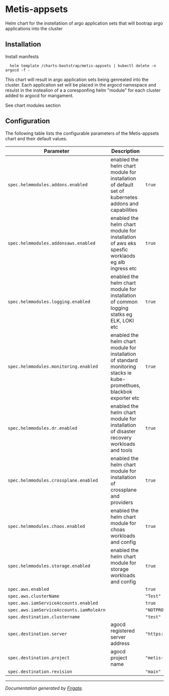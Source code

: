 
Metis-appsets
===========

Helm chart for the instellatiion of argo application sets that will bootrap argo applications into the cluster


## Installation

Install manifests
```
  helm template /charts-bootstrap/metis-appsets | kubectl delete -n argocd -f -
```

This chart will result in argo application sets being genreated into the cluster.
Each applicaiton set will be placed in the argocd namespace and resulst in the instealion of a a coresponfing helm "module" for
each cluster added to argocd for mangament.

See chart modules section
## Configuration

The following table lists the configurable parameters of the Metis-appsets chart and their default values.

| Parameter                | Description             | Default        |
| ------------------------ | ----------------------- | -------------- |
| `spec.helmmodules.addons.enabled` | enabled the helm chart module for installation of default set of kubernetes addons and capabilities | `true` |
| `spec.helmmodules.addonsaws.enabled` | enabled the helm chart module for installation of aws eks spesfic worklaods eg alb ingress etc | `true` |
| `spec.helmmodules.logging.enabled` | enabled the helm chart module for installation of common logging statks eg ELK, LOKI etc | `true` |
| `spec.helmmodules.monitoring.enabled` | enabled the helm chart module for installation of standard monitoring stacks ie kube-promethues, blackbok exporter etc | `true` |
| `spec.helmmodules.dr.enabled` | enabled the helm chart module for installation of disaster recovery workloads and tools | `true` |
| `spec.helmmodules.crossplane.enabled` | enabled the helm chart module for installation of crossplane and providers | `true` |
| `spec.helmmodules.chaos.enabled` | enabled the helm chart module for choas workloads and config | `true` |
| `spec.helmmodules.storage.enabled` | enabled the helm chart module for storage workloads and config | `true` |
| `spec.aws.enabled` |  | `true` |
| `spec.aws.clusterName` |  | `"Test"` |
| `spec.aws.iamServiceAccounts.enabled` |  | `true` |
| `spec.aws.iamServiceAccounts.iamRoleArn` |  | `"NOTPROVIDED"` |
| `spec.destination.clustername` |  | `"test"` |
| `spec.destination.server` | agocd registered server address | `"https://kubernetes.default.svc"` |
| `spec.destination.project` | agocd project name | `"metis-chart"` |
| `spec.destination.revision` |  | `"main"` |



---
_Documentation generated by [Frigate](https://frigate.readthedocs.io)._

